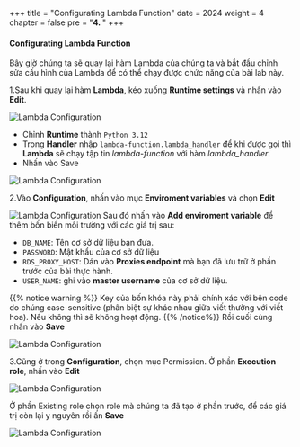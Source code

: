 +++
title = "Configurating Lambda Function"
date = 2024
weight = 4
chapter = false
pre = "<b>4. </b>"
+++

#### Configurating Lambda Function
Bây giờ chúng ta sẽ quay lại hàm Lambda của chúng ta và bắt đầu chỉnh sửa cấu hình của Lambda để có thể chạy được chức năng của bài lab này.

1.Sau khi quay lại hàm **Lambda**, kéo xuống **Runtime settings** và nhấn vào **Edit**.

  ![Lambda Configuration](../images/2/2.4.1.png)
  - Chỉnh **Runtime** thành `Python 3.12`
  - Trong **Handler** nhập `lambda-function.lambda_handler` để khi được gọi thì **Lambda** sẽ chạy tập tin *lambda-function* với hàm *lambda_handler*.
  - Nhấn vào Save

  ![Lambda Configuration](../images/2/2.4.2.png)

2.Vào **Configuration**, nhấn vào mục **Enviroment variables** và chọn **Edit**

  ![Lambda Configuration](../images/2/2.4.3.png)
  Sau đó nhấn vào **Add enviroment variable** để thêm bốn biến môi trường với các giá trị sau:
  - `DB_NAME`: Tên cơ sở dữ liệu bạn đưa.
  - `PASSWORD`: Mật khẩu của cơ sở dữ liệu
  - `RDS_PROXY_HOST`: Dán vào **Proxies endpoint** mà bạn đã lưu trữ ở phần trước của bài thực hành.
  - `USER_NAME`: ghi vào **master username** của cơ sở dữ liệu.

{{% notice warning %}}
Key của bốn khóa này phải chính xác với bên code do chúng case-sensitive (phân biệt sự khác nhau giữa viết thường với viết hoa). Nếu không thì sẽ không hoạt động.
{{% /notice%}}
  Rồi cuối cùng nhấn vào **Save**

  ![Lambda Configuration](../images/2/2.4.4.png)

3.Cũng ở trong **Configuration**, chọn mục Permission. Ở phần **Execution role**, nhấn vào **Edit**

  ![Lambda Configuration](../images/2/2.4.5.png)

Ở phần Existing role chọn role mà chúng ta đã tạo ở phần trước, để các giá trị còn lại y nguyên rồi ấn **Save**

  ![Lambda Configuration](../images/2/2.4.6.png)